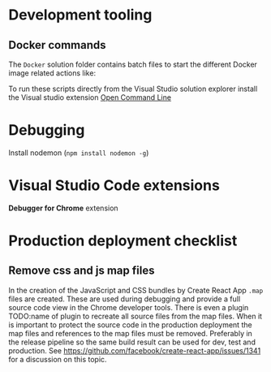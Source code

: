 # Development tooling

## Docker commands

The ```Docker``` solution folder contains batch files to start the different Docker image related
actions like:



To run these scripts directly from the Visual Studio solution explorer install the Visual studio 
extension [Open Command Line](https://marketplace.visualstudio.com/items?itemName=MadsKristensen.OpenCommandLine)

# Debugging
Install nodemon (```npm install nodemon -g```)

# Visual Studio Code extensions
**Debugger for Chrome** extension

# Production deployment checklist

## Remove css and js map files
In the creation of the JavaScript and CSS bundles by Create React App ```.map``` files are created.
These are used during debugging and provide a full source code view in the Chrome developer tools.
There is even a plugin TODO:name of plugin to recreate all source files from the map files.
When it is important to protect the source code in the production deployment the map files
and references to the map files must be removed. Preferably in the release pipeline so the same
build result can be used for dev, test and production. See https://github.com/facebook/create-react-app/issues/1341 for a discussion on this topic.
